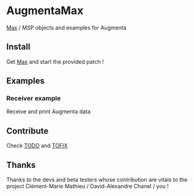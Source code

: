 # AugmentaMax
[Max][] / MSP objects and examples for Augmenta

Install
-------

Get [Max][] and start the provided patch !

Examples
--------

### Receiver example

Receive and print Augmenta data


Contribute
----------

Check [TODO](TODO.md) and [TOFIX](TOFIX.md)

Thanks
------

Thanks to the devs and beta testers whose contribution are vitals to the project
  Clément-Marie Mathieu / David-Alexandre Chanel / you !

[Max]: https://cycling74.com/
[Théoriz studio]: http://www.theoriz.com/
